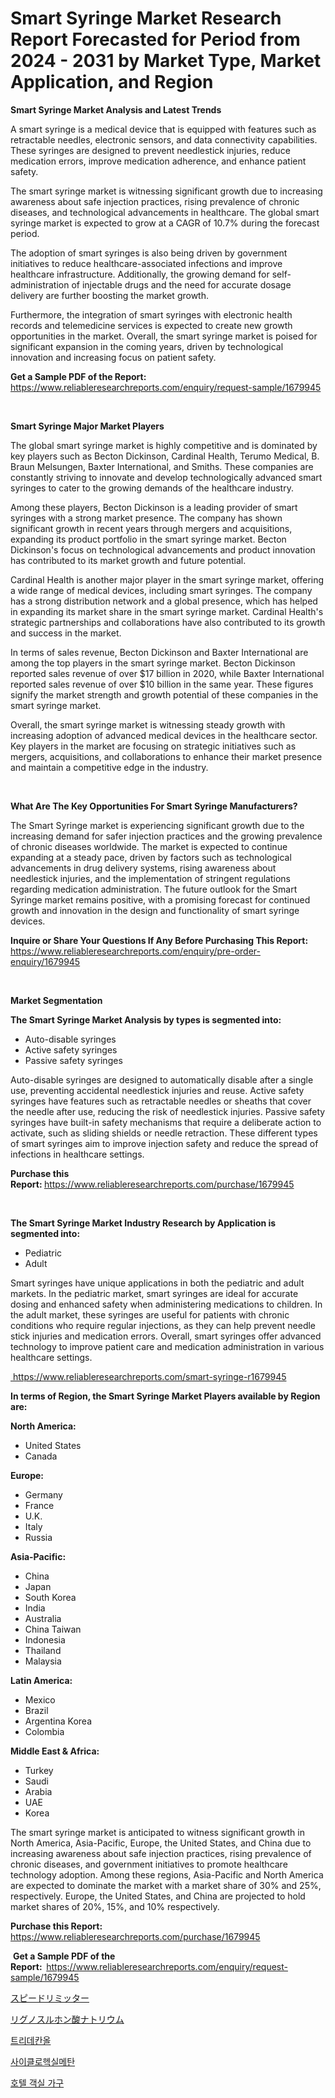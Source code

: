 <p><h1>Smart Syringe Market Research Report Forecasted for Period from 2024 -  2031 by Market Type, Market Application, and Region</h1></p><p><strong>Smart Syringe Market Analysis and Latest Trends</strong></p>
<p><p>A smart syringe is a medical device that is equipped with features such as retractable needles, electronic sensors, and data connectivity capabilities. These syringes are designed to prevent needlestick injuries, reduce medication errors, improve medication adherence, and enhance patient safety.</p><p>The smart syringe market is witnessing significant growth due to increasing awareness about safe injection practices, rising prevalence of chronic diseases, and technological advancements in healthcare. The global smart syringe market is expected to grow at a CAGR of 10.7% during the forecast period.</p><p>The adoption of smart syringes is also being driven by government initiatives to reduce healthcare-associated infections and improve healthcare infrastructure. Additionally, the growing demand for self-administration of injectable drugs and the need for accurate dosage delivery are further boosting the market growth.</p><p>Furthermore, the integration of smart syringes with electronic health records and telemedicine services is expected to create new growth opportunities in the market. Overall, the smart syringe market is poised for significant expansion in the coming years, driven by technological innovation and increasing focus on patient safety.</p></p>
<p><strong>Get a Sample PDF of the Report:&nbsp;</strong> <a href="https://www.reliableresearchreports.com/enquiry/request-sample/1679945">https://www.reliableresearchreports.com/enquiry/request-sample/1679945</a></p>
<p>&nbsp;</p>
<p><strong>Smart Syringe Major Market Players</strong></p>
<p><p>The global smart syringe market is highly competitive and is dominated by key players such as Becton Dickinson, Cardinal Health, Terumo Medical, B. Braun Melsungen, Baxter International, and Smiths. These companies are constantly striving to innovate and develop technologically advanced smart syringes to cater to the growing demands of the healthcare industry.</p><p>Among these players, Becton Dickinson is a leading provider of smart syringes with a strong market presence. The company has shown significant growth in recent years through mergers and acquisitions, expanding its product portfolio in the smart syringe market. Becton Dickinson's focus on technological advancements and product innovation has contributed to its market growth and future potential.</p><p>Cardinal Health is another major player in the smart syringe market, offering a wide range of medical devices, including smart syringes. The company has a strong distribution network and a global presence, which has helped in expanding its market share in the smart syringe market. Cardinal Health's strategic partnerships and collaborations have also contributed to its growth and success in the market.</p><p>In terms of sales revenue, Becton Dickinson and Baxter International are among the top players in the smart syringe market. Becton Dickinson reported sales revenue of over $17 billion in 2020, while Baxter International reported sales revenue of over $10 billion in the same year. These figures signify the market strength and growth potential of these companies in the smart syringe market.</p><p>Overall, the smart syringe market is witnessing steady growth with increasing adoption of advanced medical devices in the healthcare sector. Key players in the market are focusing on strategic initiatives such as mergers, acquisitions, and collaborations to enhance their market presence and maintain a competitive edge in the industry.</p></p>
<p>&nbsp;</p>
<p><strong>What Are The Key Opportunities For Smart Syringe Manufacturers?</strong></p>
<p><p>The Smart Syringe market is experiencing significant growth due to the increasing demand for safer injection practices and the growing prevalence of chronic diseases worldwide. The market is expected to continue expanding at a steady pace, driven by factors such as technological advancements in drug delivery systems, rising awareness about needlestick injuries, and the implementation of stringent regulations regarding medication administration. The future outlook for the Smart Syringe market remains positive, with a promising forecast for continued growth and innovation in the design and functionality of smart syringe devices.</p></p>
<p><strong>Inquire or Share Your Questions If Any Before Purchasing This Report:</strong> <a href="https://www.reliableresearchreports.com/enquiry/pre-order-enquiry/1679945">https://www.reliableresearchreports.com/enquiry/pre-order-enquiry/1679945</a></p>
<p>&nbsp;</p>
<p><strong>Market Segmentation</strong></p>
<p><strong>The Smart Syringe Market Analysis by types is segmented into:</strong></p>
<p><ul><li>Auto-disable syringes</li><li>Active safety syringes</li><li>Passive safety syringes</li></ul></p>
<p><p>Auto-disable syringes are designed to automatically disable after a single use, preventing accidental needlestick injuries and reuse. Active safety syringes have features such as retractable needles or sheaths that cover the needle after use, reducing the risk of needlestick injuries. Passive safety syringes have built-in safety mechanisms that require a deliberate action to activate, such as sliding shields or needle retraction. These different types of smart syringes aim to improve injection safety and reduce the spread of infections in healthcare settings.</p></p>
<p><strong>Purchase this Report:&nbsp;</strong><a href="https://www.reliableresearchreports.com/purchase/1679945">https://www.reliableresearchreports.com/purchase/1679945</a></p>
<p>&nbsp;</p>
<p><strong>The Smart Syringe Market Industry Research by Application is segmented into:</strong></p>
<p><ul><li>Pediatric</li><li>Adult</li></ul></p>
<p><p>Smart syringes have unique applications in both the pediatric and adult markets. In the pediatric market, smart syringes are ideal for accurate dosing and enhanced safety when administering medications to children. In the adult market, these syringes are useful for patients with chronic conditions who require regular injections, as they can help prevent needle stick injuries and medication errors. Overall, smart syringes offer advanced technology to improve patient care and medication administration in various healthcare settings.</p></p>
<p><a href="https://www.reliableresearchreports.com/smart-syringe-r1679945">&nbsp;https://www.reliableresearchreports.com/smart-syringe-r1679945</a></p>
<p><strong>In terms of Region, the Smart Syringe Market Players available by Region are:</strong></p>
<p>
    <p> <strong> North America: </strong>
        <ul>
            <li>United States</li>
            <li>Canada</li>
        </ul>
        </p> 
    <p> <strong> Europe: </strong>
        <ul>
            <li>Germany</li>
            <li>France</li>
            <li>U.K.</li>
            <li>Italy</li>
            <li>Russia</li>
        </ul>
        </p> 
    <p> <strong> Asia-Pacific: </strong>
        <ul>
            <li>China</li>
            <li>Japan</li>
            <li>South Korea</li>
            <li>India</li>
            <li>Australia</li>
            <li>China Taiwan</li>
            <li>Indonesia</li>
            <li>Thailand</li>
            <li>Malaysia</li>
        </ul>
        </p> 
    <p> <strong> Latin America: </strong>
        <ul>
            <li>Mexico</li>
            <li>Brazil</li>
            <li>Argentina Korea</li>
            <li>Colombia</li>
        </ul>
        </p> 
    <p> <strong> Middle East & Africa: </strong>
        <ul>
            <li>Turkey</li>
            <li>Saudi</li>
            <li>Arabia</li>
            <li>UAE</li>
            <li>Korea</li>
        </ul>
    </p>
    </p>
<p><p>The smart syringe market is anticipated to witness significant growth in North America, Asia-Pacific, Europe, the United States, and China due to increasing awareness about safe injection practices, rising prevalence of chronic diseases, and government initiatives to promote healthcare technology adoption. Among these regions, Asia-Pacific and North America are expected to dominate the market with a market share of 30% and 25%, respectively. Europe, the United States, and China are projected to hold market shares of 20%, 15%, and 10% respectively.</p></p>
<p><strong>Purchase this Report: </strong><a href="https://www.reliableresearchreports.com/purchase/1679945">https://www.reliableresearchreports.com/purchase/1679945</a></p>
<p>&nbsp;<strong>Get a Sample PDF of the Report:&nbsp;&nbsp;</strong><a href="https://www.reliableresearchreports.com/enquiry/request-sample/1679945">https://www.reliableresearchreports.com/enquiry/request-sample/1679945</a></p>
<p><strong></strong></p>
<p><p><a href="https://github.com/kegley4963/Market-Research-Report-List-1/blob/main/292405249669.md">スピードリミッター</a></p><p><a href="https://medium.com/@josephee58/%E3%82%BD%E3%83%BC%E3%83%87%E3%82%A3%E3%82%A6%E3%83%A0%E3%83%AA%E3%82%B0%E3%83%8E%E3%82%B9%E3%83%AB%E3%83%9B%E3%83%B3%E9%85%B8%E5%B8%82%E5%A0%B4%E3%83%A1%E3%83%88%E3%83%AA%E3%82%AF%E3%82%B9%E3%81%AE%E8%A7%A3%E8%AA%AD-%E5%B8%82%E5%A0%B4%E3%82%B7%E3%82%A7%E3%82%A2-%E3%83%88%E3%83%AC%E3%83%B3%E3%83%89-%E6%88%90%E9%95%B7%E3%83%91%E3%82%BF%E3%83%BC%E3%83%B3-561279d2a897">リグノスルホン酸ナトリウム</a></p><p><a href="https://github.com/TitusBoyer1/Market-Research-Report-List-1/blob/main/206929944573.md">트리데칸올</a></p><p><a href="https://medium.com/@lionellindgren/%EC%8B%B8%EC%9D%B4%ED%81%B4%EB%A1%9C%ED%97%A5%EC%8B%A4%EB%A9%94%ED%83%84-%EC%8B%9C%EC%9E%A5-%EC%9D%B8%EC%82%AC%EC%9D%B4%ED%8A%B8-%EC%8B%9C%EC%9E%A5-%EB%8F%99%ED%96%A5-%EC%84%B1%EC%9E%A5-2024%EB%85%84%EB%B6%80%ED%84%B0-2031%EB%85%84%EA%B9%8C%EC%A7%80%EC%9D%98-%EC%98%88%EC%B8%A1-72c8600e7b81">사이클로헥실메탄</a></p><p><a href="https://github.com/crfsywufhm81415/Market-Research-Report-List-2/blob/main/755408544574.md">호텔 객실 가구</a></p></p>